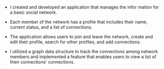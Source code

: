 - I created and developed an application that manages the infor mation for a basic social network.

- Each member of the network has a profile that includes their name, current status, and a list of connections.

- The application allows users to join and leave the network, create and edit their profile, search for other profiles, and add connections.

- I utilized a graph data structure to track the connections among network members and implemented a feature that enables users to view a list of their connections' connections.
